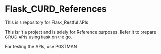 # Flask_CURD_References
This is a repository for Flask_Restful APIs

This isn't a project and is solely for Reference purposes. Refer it to prepare CRUD APIs using flask on the go.

For testing the APIs, use POSTMAN
